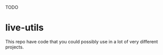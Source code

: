 TODO

# live-utils
This repo have code that you could possibly use in a lot of very different projects.

